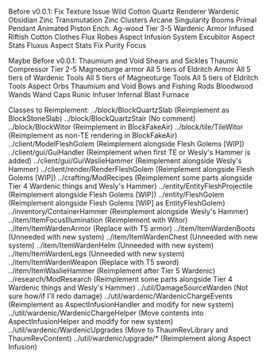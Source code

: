 Before v0.0.1:
Fix Texture Issue
Wild Cotton
Quartz Renderer
Wardenic Obsidian
Zinc Transmutation
Zinc Clusters
Arcane Singularity Booms
Primal Pendant
Animated Piston
Ench. Ag-wood
Tier 3-5 Wardenic Armor
Infused Riftish Cotton Clothes
Flux Robes
Aspect Infusion System
Excubitor Aspect Stats
Fluxus Aspect Stats
Fix Purity Focus

Maybe Before v0.0.1:
Thaumium and Void Shears and Sickles
Thaumic Compressor
Tier 2-5 Magneoturge armor
All 5 tiers of Eldritch Armor
All 5 tiers of Wardenic Tools
All 5 tiers of Magneoturge Tools
All 5 tiers of Eldritch Tools
Aspect Orbs
Thaumium and Void Bows and Fishing Rods
Bloodwood Wands
Wand Caps
Runic Infuser
Infernal Blast Furnace

Classes to Reimplement:
../block/BlockQuartzSlab (Reimplement as BlockStoneSlab)
../block/BlockQuartzStair (No comment)
../block/BlockWitor (Reimplement in BlockFakeAir)
../block/tile/TileWitor (Reimplement as non-TE rendering in BlockFakeAir)
../client/ModelFleshGolem (Reimplement alongside Flesh Golems [WIP])
../client/gui/GuiHandler (Reimplement when first TE or Wesly's Hammer is added)
../client/gui/GuiWaslieHammer (Reimplement alongside Wesly's Hammer)
../client/render/RenderFleshGolem (Reimplement alongside Flesh Golems [WIP])
../crafting/ModRecipes (Reimplement some parts alongside Tier 4 Wardenic things and Wesly's Hammer)
../entity/EntityFleshProjectile (Reimplement alongside Flesh Golems [WIP])
../entity/FleshGolem (Reimplement alongside Flesh Golems [WIP] as EntityFleshGolem)
../inventory/ContainerHammer (Reimplement alongside Wesly's Hammer)
../item/ItemFocusIllumination (Reimplement with Witor)
../item/ItemWardenArmor (Replace with T5 armor)
../item/ItemWardenBoots (Unneeded with new system)
../item/ItemWardenChest (Unneeded with new system)
../item/ItemWardenHelm (Unneeded with new system)
../item/ItemWardenLegs (Unneeded with new system)
../item/ItemWardenWeapon (Replace with T5 sword)
../item/ItemWaslieHammer (Reimplement after Tier 5 Wardenic)
../research/ModResearch (Reimplement some parts alongside Tier 4 Wardenic things and Wesly's Hammer)
../util/DamageSourceWarden (Not sure how/if I'll redo damage)
../util/wardenic/WardenicChargeEvents (Reimplement as AspectInfusionHandler and modify for new system)
../util/wardenic/WardenicChargeHelper (Move contents into AspectInfusionHelper and modify for new system)
../util/wardenic/WardenicUpgrades (Move to ThaumRevLibrary and ThaumRevContent)
../util/wardenic/upgrade/* (Reimplement along Aspect Infusion)